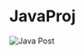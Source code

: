 # JavaProj
![Java Post](https://user-images.githubusercontent.com/58136523/77576935-3a903a80-6e93-11ea-97c5-51018a121519.JPG)
